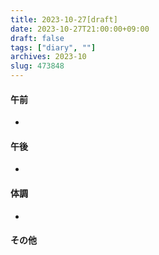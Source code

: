 ```yaml
---
title: 2023-10-27[draft]
date: 2023-10-27T21:00:00+09:00
draft: false
tags: ["diary", ""]
archives: 2023-10
slug: 473848
---
```

#### 午前
- 
#### 午後
- 
#### 体調
- 
#### その他
